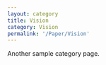 ```yaml
---
layout: category
title: Vision
category: Vision
permalink: '/Paper/Vision'
---
```


Another sample category page.
